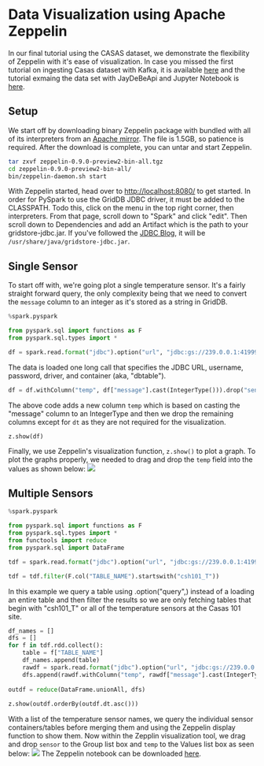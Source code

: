 # Data Visualization using Apache Zeppelin

In our final tutorial using the CASAS dataset, we demonstrate the
flexibility of Zeppelin with it's ease of visualization. In case you
missed the first tutorial on ingesting Casas dataset with Kafka, it is
available [here]() and the tutorial exmaing the data set with JayDeBeApi
and Jupyter Notebook is [here]().

## Setup


We start off by downloading binary Zeppelin package with bundled with
all of its interpreters from an [Apache
mirror](http://www.apache.org/dyn/closer.cgi/zeppelin/zeppelin-0.9.0-preview2/zeppelin-0.9.0-preview2-bin-all.tgz).
The file is 1.5GB, so patience is required. After the download is
complete, you can untar and start Zeppelin.

``` bash
tar zxvf zeppelin-0.9.0-preview2-bin-all.tgz
cd zeppelin-0.9.0-preview2-bin-all/
bin/zeppelin-daemon.sh start
```

With Zeppelin started, head over to <http://localhost:8080/> to get
started. In order for PySpark to use the GridDB JDBC driver, it must be
added to the CLASSPATH. Todo this, click on the menu in the top right
corner, then interpreters. From that page, scroll down to "Spark" and
click "edit". Then scroll down to Dependencies and add an Artifact which
is the path to your gridstore-jdbc.jar. If you've followed the [JDBC
Blog](https://griddb.net/en/blog/connecting-to-griddb-via-jdbc-with-sqlworkbench-j/),
it will be `/usr/share/java/gridstore-jdbc.jar`.

## Single Sensor


To start off with, we're going plot a single temperature sensor. It's a
fairly straight forward query, the only complexity being that we need to
convert the `message` column to an integer as it's stored as a string in
GridDB.

``` python
%spark.pyspark

from pyspark.sql import functions as F
from pyspark.sql.types import *

df = spark.read.format("jdbc").option("url", "jdbc:gs://239.0.0.1:41999/defaultCluster/public").option("user", "admin").option("password", "admin").option("driver", "com.toshiba.mwcloud.gs.sql.Driver").option("dbtable", "csh101_T101").load()
```

The data is loaded one long call that specifies the JDBC URL, username,
password, driver, and container (aka, "dbtable").

``` python
df = df.withColumn("temp", df["message"].cast(IntegerType())).drop("sensor").drop("translate01").drop("translate02").drop("message").drop("sensorActivity")
```

The above code adds a new column `temp` which is based on casting the
"message" column to an IntegerType and then we drop the remaining
columns except for `dt` as they are not required for the visualization.

    z.show(df)

Finally, we use Zeppelin's visualization function, `z.show()` to plot a
graph. To plot the graphs properly, we needed to drag and drop the
`temp` field into the values as shown below:
![](https://griddb.net/en/wp-content/uploads/2020/09/zep1-1024x675.png)

## Multiple Sensors


``` python
%spark.pyspark

from pyspark.sql import functions as F
from pyspark.sql.types import *
from functools import reduce
from pyspark.sql import DataFrame

tdf = spark.read.format("jdbc").option("url", "jdbc:gs://239.0.0.1:41999/defaultCluster/public").option("user", "admin").option("password", "admin").option("driver", "com.toshiba.mwcloud.gs.sql.Driver").option("query", "select * from \"#tables\"" ).load()

tdf = tdf.filter(F.col("TABLE_NAME").startswith("csh101_T"))
```

In this example we query a table using .option("query",) instead of a
loading an entire table and then filter the results so we are only
fetching tables that begin with "csh101\_T" or all of the temperature
sensors at the Casas 101 site.

``` python
df_names = []
dfs = []
for f in tdf.rdd.collect():
    table = f["TABLE_NAME"]
    df_names.append(table)
    rawdf = spark.read.format("jdbc").option("url", "jdbc:gs://239.0.0.1:41999/defaultCluster/public").option("user", "admin").option("password", "admin").option("driver", "com.toshiba.mwcloud.gs.sql.Driver").option("dbtable", table).load()
    dfs.append(rawdf.withColumn("temp", rawdf["message"].cast(IntegerType())).drop("translate01").drop("translate02").drop("message").drop("sensorActivity"))
    
outdf = reduce(DataFrame.unionAll, dfs)
    
z.show(outdf.orderBy(outdf.dt.asc()))
```

With a list of the temperature sensor names, we query the individual
sensor containers/tables before merging them and using the Zeppelin
display function to show them. Now within the Zepplin visualization
tool, we drag and drop `sensor` to the Group list box and `temp` to the
Values list box as seen below:
![](https://griddb.net/en/wp-content/uploads/2020/09/zep2-1024x684.png)
The Zeppelin notebook can be downloaded
[here](https://griddb.net/en/download/26926/).
